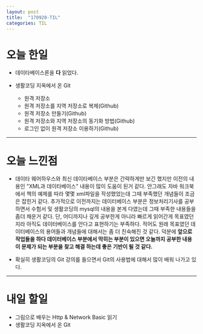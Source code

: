```yaml
---
layout: post
title:  "170920-TIL"
categories: TIL
---
```

오늘 한일
========
- 데이타베이스론을 **다** 읽었다.

- 생활코딩 지옥에서 온 Git
  - 원격 저장소
  - 원격 저장소를 지역 저장소로 복제(Github)
  - 원격 저장소 만들기(Github)
  - 원격 저장소와 지역 저장소의 동기화 방법(Github)
  - 로그인 없이 원격 저장소 이용하기(Github)

---
오늘 느낀점
=========
- 데이타 웨어하우스와 최신 데이타베이스 부분은 간략하게만 보긴 했지만 이전의 내용인 "XML과 데이타베이스" 내용이 많이 도움이 된거 같다.
안그래도 자바 워크북에서 책의 예제를 따라 몇몇 xml파일을 작성했었는데 그때 부족했던 개념들이 조금은 잡힌거 같다. 추가적으로 이전까지는 데이터베이스 부분은 정보처리기사를 공부하면서 수험서 및 생활코딩의 mysql의 내용을 본게 다였는데 그때 부족한 내용들을 좀더 채운거 같다. 단, 어디까지나 깊게 공부한게 아니라 빠르게 읽어간게 목표였던지라 아직도 데이터베이스를 안다고 표현하기는 부족하다. 적어도 원래 목표였던 데이터베이스의 용어들과 개념들에 대해서는 좀 더 친숙해진 것 같다. 덕분에 **앞으로 작업들을 하다 데이터베이스 부분에서 막히는 부분이 있으면 오늘까지 공부한 내용이 문제가 되는 부분을 찾고 해결 하는데 좋은 기반이 될 것 같다.**

- 확실히 생활코딩의 Git 강의를 들으면서 Git의 사용법에 대해서 많이 배워 나가고 있다.

---
내일 할일
========
- 그림으로 배우는 Http & Network Basic 읽기
- 생활코딩 지옥에서 온 Git
